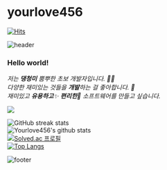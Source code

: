 # yourlove456
[![Hits](https://hits.seeyoufarm.com/api/count/incr/badge.svg?url=https%3A%2F%2Fgithub.com%2Fyourlove456&count_bg=%23EFA1F1&title_bg=%2368A5CB&icon=&icon_color=%23E7E7E7&title=hits&edge_flat=false)](https://hits.seeyoufarm.com)

![header](https://capsule-render.vercel.app/api?type=wave&color=gradient&height=300&section=header&text=Yourlove456%20Github&fontSize=36)

### Hello world!

<p>
  <em>
    저는 <b>댕청미</b> 뿜뿌한 초보 개발자입니다. 👨‍💻 <br>
    다양한 재미있는 것들을 <b>개발</b>하는 걸 좋아합니다. 🎁 <br>
    재미있고 <b>유용하고</b>✨ <b>편리한</b>🎉 소프트웨어를 만들고 싶습니다. 
  </em>  
</p>

 <img src="https://img.shields.io/badge/Email-F7E600?style=flat&logo=Gmail&logoColor=white"/>

![GitHub streak stats](https://github-readme-streak-stats.herokuapp.com/?user=myoungji-kim)
<br/>
![Yourlove456's github stats](https://github-readme-stats.vercel.app/api?username=myoungji-kim&show_icons=true&theme=tokyonight)
<br/>
[![Solved.ac 프로필](http://mazassumnida.wtf/api/v2/generate_badge?boj=yourlove456)](https://solved.ac/myoungji)
<br/>
[![Top Langs](https://github-readme-stats.vercel.app/api/top-langs/?username=myoungji-kim)](https://github.com/anuraghazra/github-readme-stats)



![footer](https://capsule-render.vercel.app/api?type=wave&color=gradient&height=150&section=footer)
